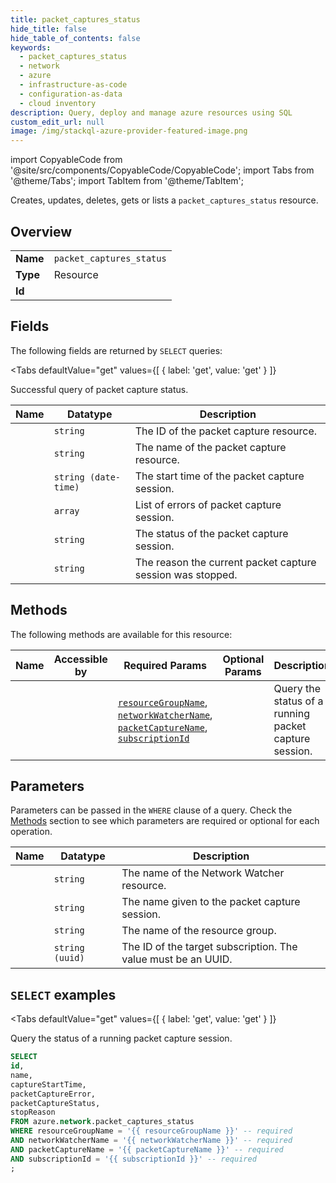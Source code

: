 ```yaml
--- 
title: packet_captures_status
hide_title: false
hide_table_of_contents: false
keywords:
  - packet_captures_status
  - network
  - azure
  - infrastructure-as-code
  - configuration-as-data
  - cloud inventory
description: Query, deploy and manage azure resources using SQL
custom_edit_url: null
image: /img/stackql-azure-provider-featured-image.png
---
```


import CopyableCode from '@site/src/components/CopyableCode/CopyableCode';
import Tabs from '@theme/Tabs';
import TabItem from '@theme/TabItem';

Creates, updates, deletes, gets or lists a <code>packet_captures_status</code> resource.

## Overview
<table><tbody>
<tr><td><b>Name</b></td><td><code>packet_captures_status</code></td></tr>
<tr><td><b>Type</b></td><td>Resource</td></tr>
<tr><td><b>Id</b></td><td><CopyableCode code="azure.network.packet_captures_status" /></td></tr>
</tbody></table>

## Fields

The following fields are returned by `SELECT` queries:

<Tabs
    defaultValue="get"
    values={[
        { label: 'get', value: 'get' }
    ]}
>
<TabItem value="get">

Successful query of packet capture status.

<table>
<thead>
    <tr>
    <th>Name</th>
    <th>Datatype</th>
    <th>Description</th>
    </tr>
</thead>
<tbody>
<tr>
    <td><CopyableCode code="id" /></td>
    <td><code>string</code></td>
    <td>The ID of the packet capture resource.</td>
</tr>
<tr>
    <td><CopyableCode code="name" /></td>
    <td><code>string</code></td>
    <td>The name of the packet capture resource.</td>
</tr>
<tr>
    <td><CopyableCode code="captureStartTime" /></td>
    <td><code>string (date-time)</code></td>
    <td>The start time of the packet capture session.</td>
</tr>
<tr>
    <td><CopyableCode code="packetCaptureError" /></td>
    <td><code>array</code></td>
    <td>List of errors of packet capture session.</td>
</tr>
<tr>
    <td><CopyableCode code="packetCaptureStatus" /></td>
    <td><code>string</code></td>
    <td>The status of the packet capture session.</td>
</tr>
<tr>
    <td><CopyableCode code="stopReason" /></td>
    <td><code>string</code></td>
    <td>The reason the current packet capture session was stopped.</td>
</tr>
</tbody>
</table>
</TabItem>
</Tabs>

## Methods

The following methods are available for this resource:

<table>
<thead>
    <tr>
    <th>Name</th>
    <th>Accessible by</th>
    <th>Required Params</th>
    <th>Optional Params</th>
    <th>Description</th>
    </tr>
</thead>
<tbody>
<tr>
    <td><a href="#get"><CopyableCode code="get" /></a></td>
    <td><CopyableCode code="select" /></td>
    <td><a href="#parameter-resourceGroupName"><code>resourceGroupName</code></a>, <a href="#parameter-networkWatcherName"><code>networkWatcherName</code></a>, <a href="#parameter-packetCaptureName"><code>packetCaptureName</code></a>, <a href="#parameter-subscriptionId"><code>subscriptionId</code></a></td>
    <td></td>
    <td>Query the status of a running packet capture session.</td>
</tr>
</tbody>
</table>

## Parameters

Parameters can be passed in the `WHERE` clause of a query. Check the [Methods](#methods) section to see which parameters are required or optional for each operation.

<table>
<thead>
    <tr>
    <th>Name</th>
    <th>Datatype</th>
    <th>Description</th>
    </tr>
</thead>
<tbody>
<tr id="parameter-networkWatcherName">
    <td><CopyableCode code="networkWatcherName" /></td>
    <td><code>string</code></td>
    <td>The name of the Network Watcher resource.</td>
</tr>
<tr id="parameter-packetCaptureName">
    <td><CopyableCode code="packetCaptureName" /></td>
    <td><code>string</code></td>
    <td>The name given to the packet capture session.</td>
</tr>
<tr id="parameter-resourceGroupName">
    <td><CopyableCode code="resourceGroupName" /></td>
    <td><code>string</code></td>
    <td>The name of the resource group.</td>
</tr>
<tr id="parameter-subscriptionId">
    <td><CopyableCode code="subscriptionId" /></td>
    <td><code>string (uuid)</code></td>
    <td>The ID of the target subscription. The value must be an UUID.</td>
</tr>
</tbody>
</table>

## `SELECT` examples

<Tabs
    defaultValue="get"
    values={[
        { label: 'get', value: 'get' }
    ]}
>
<TabItem value="get">

Query the status of a running packet capture session.

```sql
SELECT
id,
name,
captureStartTime,
packetCaptureError,
packetCaptureStatus,
stopReason
FROM azure.network.packet_captures_status
WHERE resourceGroupName = '{{ resourceGroupName }}' -- required
AND networkWatcherName = '{{ networkWatcherName }}' -- required
AND packetCaptureName = '{{ packetCaptureName }}' -- required
AND subscriptionId = '{{ subscriptionId }}' -- required
;
```
</TabItem>
</Tabs>
